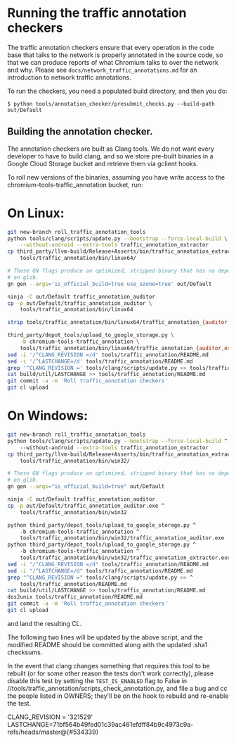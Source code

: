 # Running the traffic annotation checkers

The traffic annotation checkers ensure that every operation in the
code base that talks to the network is properly annotated in the
source code, so that we can produce reports of what Chromium talks to
over the network and why.
Please see `docs/network_traffic_annotations.md` for an introduction to network
traffic annotations.

To run the checkers, you need a populated build directory, and then
you do:

```
$ python tools/annotation_checker/presubmit_checks.py --build-path out/Default
```

## Building the annotation checker.

The annotation checkers are built as Clang tools. We do not want every
developer to have to build clang, and so we store pre-built binaries
in a Google Cloud Storage bucket and retrieve them via gclient hooks.

To roll new versions of the binaries, assuming you have write access
to the chromium-tools-traffic_annotation bucket, run:

# On Linux:
```bash
git new-branch roll_traffic_annotation_tools
python tools/clang/scripts/update.py --bootstrap --force-local-build \
    --without-android --extra-tools traffic_annotation_extractor
cp third_party/llvm-build/Release+Asserts/bin/traffic_annotation_extractor \
    tools/traffic_annotation/bin/linux64/

# These GN flags produce an optimized, stripped binary that has no dependency
# on glib.
gn gen --args='is_official_build=true use_ozone=true' out/Default

ninja -C out/Default traffic_annotation_auditor
cp -p out/Default/traffic_annotation_auditor \
    tools/traffic_annotation/bin/linux64

strip tools/traffic_annotation/bin/linux64/traffic_annotation_{auditor,extractor}

third_party/depot_tools/upload_to_google_storage.py \
    -b chromium-tools-traffic_annotation \
    tools/traffic_annotation/bin/linux64/traffic_annotation_{auditor,extractor}
sed -i '/^CLANG_REVISION =/d' tools/traffic_annotation/README.md
sed -i '/^LASTCHANGE=/d' tools/traffic_annotation/README.md
grep '^CLANG_REVISION =' tools/clang/scripts/update.py >> tools/traffic_annotation/README.md
cat build/util/LASTCHANGE >> tools/traffic_annotation/README.md
git commit -a -m 'Roll traffic_annotation checkers'
git cl upload

```

# On Windows:
```bash
git new-branch roll_traffic_annotation_tools
python tools/clang/scripts/update.py --bootstrap --force-local-build ^
    --without-android --extra-tools traffic_annotation_extractor
cp third_party/llvm-build/Release+Asserts/bin/traffic_annotation_extractor.exe ^
    tools/traffic_annotation/bin/win32/

# These GN flags produce an optimized, stripped binary that has no dependency
# on glib.
gn gen --args="is_official_build=true" out/Default

ninja -C out/Default traffic_annotation_auditor
cp -p out/Default/traffic_annotation_auditor.exe ^
    tools/traffic_annotation/bin/win32

python third_party/depot_tools/upload_to_google_storage.py ^
    -b chromium-tools-traffic_annotation ^
    tools/traffic_annotation/bin/win32/traffic_annotation_auditor.exe
python third_party/depot_tools/upload_to_google_storage.py ^
    -b chromium-tools-traffic_annotation ^
    tools/traffic_annotation/bin/win32/traffic_annotation_extractor.exe
sed -i "/^CLANG_REVISION =/d" tools/traffic_annotation/README.md
sed -i "/^LASTCHANGE=/d" tools/traffic_annotation/README.md
grep "^CLANG_REVISION =" tools/clang/scripts/update.py >> ^
    tools/traffic_annotation/README.md
cat build/util/LASTCHANGE >> tools/traffic_annotation/README.md
dos2unix tools/traffic_annotation/README.md
git commit -a -m 'Roll traffic_annotation checkers'
git cl upload

```

and land the resulting CL.

The following two lines will be updated by the above script, and the modified
README should be committed along with the updated .sha1 checksums.

In the event that clang changes something that requires this tool to be
rebuilt (or for some other reason the tests don't work correctly), please
disable this test by setting the `TEST_IS_ENABLED` flag to False in
//tools/traffic_annotation/scripts_check_annotation.py, and file a bug
and cc the people listed in OWNERS; they'll be on the hook to rebuild and
re-enable the test.

CLANG_REVISION = '321529'
LASTCHANGE=71bf564b49fed01c39ac461efdff84b9c4973c9a-refs/heads/master@{#534339}
